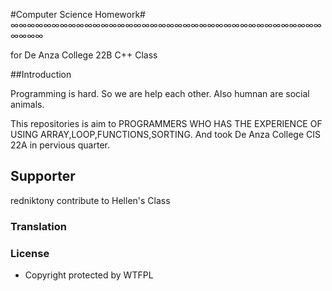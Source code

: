 #Computer Science Homework#
∞∞∞∞∞∞∞∞∞∞∞∞∞∞∞∞∞∞∞∞∞∞∞∞∞∞∞∞∞∞∞∞∞∞∞∞∞∞∞∞∞∞


for De Anza College 22B C++ Class

##Introduction

Programming is hard. So we are help each other.
Also humnan are social animals.

This repositories is aim to PROGRAMMERS WHO HAS THE EXPERIENCE OF USING ARRAY,LOOP,FUNCTIONS,SORTING.
And took De Anza College CIS 22A in pervious quarter.

## Supporter ##

redniktony contribute to Hellen's Class

### Translation ###

### License
* Copyright protected by WTFPL
